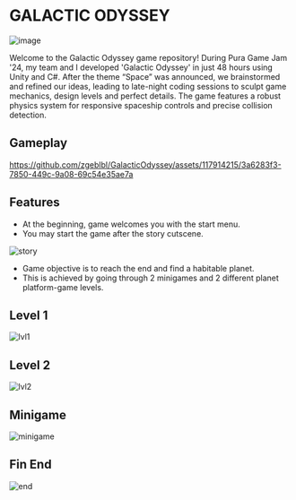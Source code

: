 # GALACTIC ODYSSEY

![image](https://github.com/zgeblbl/PopTheBalloons/assets/117914215/dc22c7a4-e2d6-4906-959e-10563b484b3f)

Welcome to the Galactic Odyssey game repository!
During Pura Game Jam '24, my team and I developed 'Galactic Odyssey' in just 48 hours using Unity and C#. After the theme “Space” was announced, we brainstormed and refined our ideas, leading to late-night coding sessions to sculpt game mechanics, design levels and perfect details. The game features a robust physics system for responsive spaceship controls and precise collision detection.

## Gameplay

https://github.com/zgeblbl/GalacticOdyssey/assets/117914215/3a6283f3-7850-449c-9a08-69c54e35ae7a

## Features

- At the beginning, game welcomes you with the start menu.
- You may start the game after the story cutscene.

![story](https://github.com/zgeblbl/GalacticOdyssey/assets/117914215/4d803191-a47d-4638-b2ce-0ff00db2f90e)

- Game objective is to reach the end and find a habitable planet.
- This is achieved by going through 2 minigames and 2 different planet platform-game levels.

## Level 1
![lvl1](https://github.com/zgeblbl/GalacticOdyssey/assets/117914215/c0dd0100-647b-47cf-9f47-9f627c1ae323)

## Level 2
![lvl2](https://github.com/zgeblbl/GalacticOdyssey/assets/117914215/94589637-e8b3-414a-8314-0a71c0b6b567)

## Minigame
![minigame](https://github.com/zgeblbl/GalacticOdyssey/assets/117914215/b0820c6d-7e87-48ec-b5d0-38bdaf5184a0)

## Fin End
![end](https://github.com/zgeblbl/GalacticOdyssey/assets/117914215/66727ea0-012e-4e24-bc34-2974be1be2b6)
